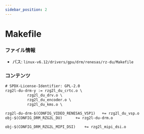 ```yaml
---
sidebar_position: 2
---
```

# Makefile

### ファイル情報

- パス: `linux-v6.12/drivers/gpu/drm/renesas/rz-du/Makefile`

### コンテンツ

```txt
# SPDX-License-Identifier: GPL-2.0
rzg2l-du-drm-y := rzg2l_du_crtc.o \
		  rzg2l_du_drv.o \
		  rzg2l_du_encoder.o \
		  rzg2l_du_kms.o \

rzg2l-du-drm-$(CONFIG_VIDEO_RENESAS_VSP1)	+= rzg2l_du_vsp.o
obj-$(CONFIG_DRM_RZG2L_DU)		+= rzg2l-du-drm.o

obj-$(CONFIG_DRM_RZG2L_MIPI_DSI)	+= rzg2l_mipi_dsi.o

```
